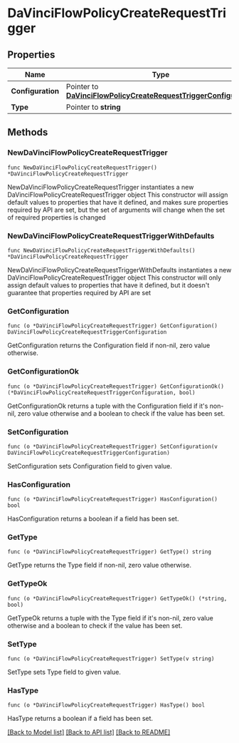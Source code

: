 # DaVinciFlowPolicyCreateRequestTrigger

## Properties

Name | Type | Description | Notes
------------ | ------------- | ------------- | -------------
**Configuration** | Pointer to [**DaVinciFlowPolicyCreateRequestTriggerConfiguration**](DaVinciFlowPolicyCreateRequestTriggerConfiguration.md) |  | [optional] 
**Type** | Pointer to **string** |  | [optional] 

## Methods

### NewDaVinciFlowPolicyCreateRequestTrigger

`func NewDaVinciFlowPolicyCreateRequestTrigger() *DaVinciFlowPolicyCreateRequestTrigger`

NewDaVinciFlowPolicyCreateRequestTrigger instantiates a new DaVinciFlowPolicyCreateRequestTrigger object
This constructor will assign default values to properties that have it defined,
and makes sure properties required by API are set, but the set of arguments
will change when the set of required properties is changed

### NewDaVinciFlowPolicyCreateRequestTriggerWithDefaults

`func NewDaVinciFlowPolicyCreateRequestTriggerWithDefaults() *DaVinciFlowPolicyCreateRequestTrigger`

NewDaVinciFlowPolicyCreateRequestTriggerWithDefaults instantiates a new DaVinciFlowPolicyCreateRequestTrigger object
This constructor will only assign default values to properties that have it defined,
but it doesn't guarantee that properties required by API are set

### GetConfiguration

`func (o *DaVinciFlowPolicyCreateRequestTrigger) GetConfiguration() DaVinciFlowPolicyCreateRequestTriggerConfiguration`

GetConfiguration returns the Configuration field if non-nil, zero value otherwise.

### GetConfigurationOk

`func (o *DaVinciFlowPolicyCreateRequestTrigger) GetConfigurationOk() (*DaVinciFlowPolicyCreateRequestTriggerConfiguration, bool)`

GetConfigurationOk returns a tuple with the Configuration field if it's non-nil, zero value otherwise
and a boolean to check if the value has been set.

### SetConfiguration

`func (o *DaVinciFlowPolicyCreateRequestTrigger) SetConfiguration(v DaVinciFlowPolicyCreateRequestTriggerConfiguration)`

SetConfiguration sets Configuration field to given value.

### HasConfiguration

`func (o *DaVinciFlowPolicyCreateRequestTrigger) HasConfiguration() bool`

HasConfiguration returns a boolean if a field has been set.

### GetType

`func (o *DaVinciFlowPolicyCreateRequestTrigger) GetType() string`

GetType returns the Type field if non-nil, zero value otherwise.

### GetTypeOk

`func (o *DaVinciFlowPolicyCreateRequestTrigger) GetTypeOk() (*string, bool)`

GetTypeOk returns a tuple with the Type field if it's non-nil, zero value otherwise
and a boolean to check if the value has been set.

### SetType

`func (o *DaVinciFlowPolicyCreateRequestTrigger) SetType(v string)`

SetType sets Type field to given value.

### HasType

`func (o *DaVinciFlowPolicyCreateRequestTrigger) HasType() bool`

HasType returns a boolean if a field has been set.


[[Back to Model list]](../README.md#documentation-for-models) [[Back to API list]](../README.md#documentation-for-api-endpoints) [[Back to README]](../README.md)


